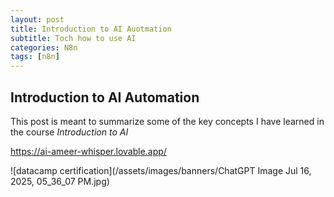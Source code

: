 ```yaml
---
layout: post
title: Introduction to AI Auotmation
subtitle: Toch how to use AI
categories: N8n
tags: [n8n]
---
```


## Introduction to AI Automation

This post is meant to summarize some of the key concepts I have learned in the course *Introduction to AI*

https://ai-ameer-whisper.lovable.app/


![datacamp certification](/assets/images/banners/ChatGPT Image Jul 16, 2025, 05_36_07 PM.jpg)
